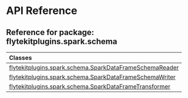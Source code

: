 # API Reference

## Reference for package: flytekitplugins.spark.schema

| Classes  |
| :------------- |
| [flytekitplugins.spark.schema.SparkDataFrameSchemaReader](flytekitplugins_spark_schema_sparkdataframeschemareader) |
| [flytekitplugins.spark.schema.SparkDataFrameSchemaWriter](flytekitplugins_spark_schema_sparkdataframeschemawriter) |
| [flytekitplugins.spark.schema.SparkDataFrameTransformer](flytekitplugins_spark_schema_sparkdataframetransformer) |
